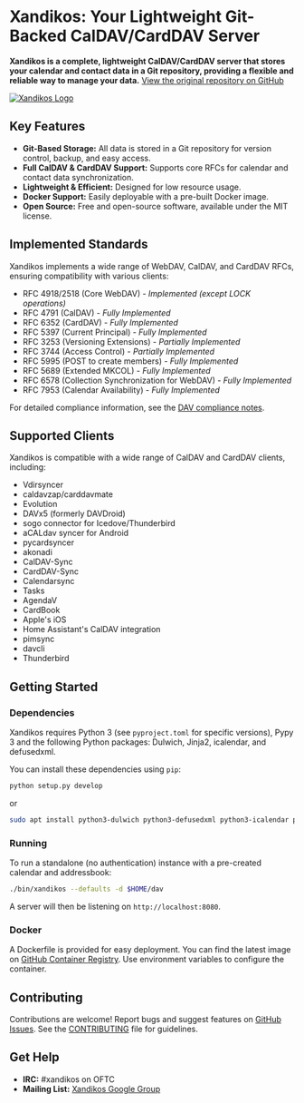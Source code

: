 # Xandikos: Your Lightweight Git-Backed CalDAV/CardDAV Server

**Xandikos is a complete, lightweight CalDAV/CardDAV server that stores your calendar and contact data in a Git repository, providing a flexible and reliable way to manage your data.**  [View the original repository on GitHub](https://github.com/jelmer/xandikos)

[![Xandikos Logo](logo.png)](https://github.com/jelmer/xandikos)

## Key Features

*   **Git-Based Storage:** All data is stored in a Git repository for version control, backup, and easy access.
*   **Full CalDAV & CardDAV Support:** Supports core RFCs for calendar and contact data synchronization.
*   **Lightweight & Efficient:** Designed for low resource usage.
*   **Docker Support:** Easily deployable with a pre-built Docker image.
*   **Open Source:** Free and open-source software, available under the MIT license.

## Implemented Standards

Xandikos implements a wide range of WebDAV, CalDAV, and CardDAV RFCs, ensuring compatibility with various clients:

*   RFC 4918/2518 (Core WebDAV) - *Implemented (except LOCK operations)*
*   RFC 4791 (CalDAV) - *Fully Implemented*
*   RFC 6352 (CardDAV) - *Fully Implemented*
*   RFC 5397 (Current Principal) - *Fully Implemented*
*   RFC 3253 (Versioning Extensions) - *Partially Implemented*
*   RFC 3744 (Access Control) - *Partially Implemented*
*   RFC 5995 (POST to create members) - *Fully Implemented*
*   RFC 5689 (Extended MKCOL) - *Fully Implemented*
*   RFC 6578 (Collection Synchronization for WebDAV) - *Fully Implemented*
*   RFC 7953 (Calendar Availability) - *Fully Implemented*

For detailed compliance information, see the [DAV compliance notes](https://www.xandikos.org/docs/dav-compliance.html).

## Supported Clients

Xandikos is compatible with a wide range of CalDAV and CardDAV clients, including:

*   Vdirsyncer
*   caldavzap/carddavmate
*   Evolution
*   DAVx5 (formerly DAVDroid)
*   sogo connector for Icedove/Thunderbird
*   aCALdav syncer for Android
*   pycardsyncer
*   akonadi
*   CalDAV-Sync
*   CardDAV-Sync
*   Calendarsync
*   Tasks
*   AgendaV
*   CardBook
*   Apple's iOS
*   Home Assistant's CalDAV integration
*   pimsync
*   davcli
*   Thunderbird

## Getting Started

### Dependencies

Xandikos requires Python 3 (see `pyproject.toml` for specific versions), Pypy 3 and the following Python packages: Dulwich, Jinja2, icalendar, and defusedxml.

You can install these dependencies using `pip`:

```bash
python setup.py develop
```

or

```bash
sudo apt install python3-dulwich python3-defusedxml python3-icalendar python3-jinja2
```

### Running

To run a standalone (no authentication) instance with a pre-created calendar and addressbook:

```bash
./bin/xandikos --defaults -d $HOME/dav
```

A server will then be listening on `http://localhost:8080`.

### Docker

A Dockerfile is provided for easy deployment. You can find the latest image on [GitHub Container Registry](https://github.com/jelmer/xandikos/pkgs/container/xandikos). Use environment variables to configure the container.

## Contributing

Contributions are welcome! Report bugs and suggest features on [GitHub Issues](https://github.com/jelmer/xandikos/issues/new). See the [CONTRIBUTING](CONTRIBUTING.md) file for guidelines.

## Get Help

*   **IRC:**  #xandikos on OFTC
*   **Mailing List:**  [Xandikos Google Group](https://groups.google.com/forum/#!forum/xandikos)